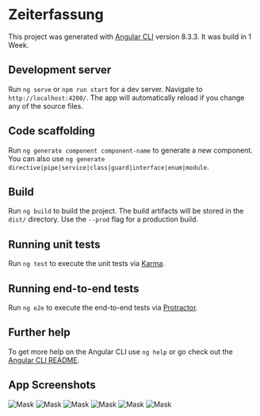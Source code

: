 # Zeiterfassung

This project was generated with [Angular CLI](https://github.com/angular/angular-cli) version 8.3.3.
It was build in 1 Week.

## Development server

Run `ng serve` or `npm run start` for a dev server. Navigate to `http://localhost:4200/`. The app will automatically reload if you change any of the source files.

## Code scaffolding

Run `ng generate component component-name` to generate a new component. You can also use `ng generate directive|pipe|service|class|guard|interface|enum|module`.

## Build

Run `ng build` to build the project. The build artifacts will be stored in the `dist/` directory. Use the `--prod` flag for a production build.

## Running unit tests

Run `ng test` to execute the unit tests via [Karma](https://karma-runner.github.io).

## Running end-to-end tests

Run `ng e2e` to execute the end-to-end tests via [Protractor](http://www.protractortest.org/).

## Further help

To get more help on the Angular CLI use `ng help` or go check out the [Angular CLI README](https://github.com/angular/angular-cli/blob/master/README.md).

## App Screenshots


![Mask](../master/git-readme/Screen01.png)
![Mask](../master/git-readme/Screen02.png)
![Mask](../master/git-readme/Screen03.png)
![Mask](../master/git-readme/Screen04.png)
![Mask](../master/git-readme/Screen05.png)
![Mask](../master/git-readme/Screen06.png)

